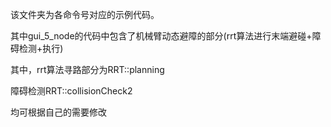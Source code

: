 该文件夹为各命令号对应的示例代码。

其中gui_5_node的代码中包含了机械臂动态避障的部分(rrt算法进行末端避碰+障碍检测+执行)

其中，rrt算法寻路部分为RRT::planning

障碍检测RRT::collisionCheck2

均可根据自己的需要修改
